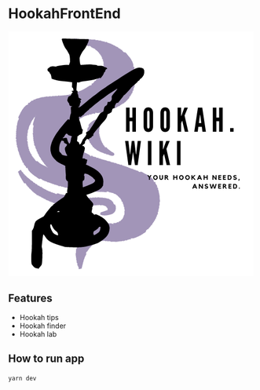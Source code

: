 # HookahFrontEnd

![Logo](./src/assets/logo.png)

## Features

- Hookah tips
- Hookah finder
- Hookah lab

## How to run app

`yarn dev`
